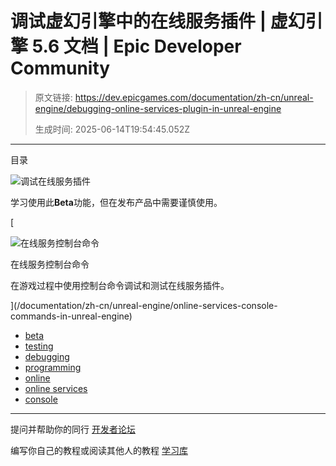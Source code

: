 # 调试虚幻引擎中的在线服务插件 | 虚幻引擎 5.6 文档 | Epic Developer Community

> 原文链接: https://dev.epicgames.com/documentation/zh-cn/unreal-engine/debugging-online-services-plugin-in-unreal-engine
> 
> 生成时间: 2025-06-14T19:54:45.052Z

---

目录

![调试在线服务插件](https://dev.epicgames.com/community/api/documentation/image/a884e197-3885-4db5-a127-2e3bc28a3864?resizing_type=fill&width=1920&height=335)

学习使用此**Beta**功能，但在发布产品中需要谨慎使用。

[

![在线服务控制台命令](https://d1iv7db44yhgxn.cloudfront.net/documentation/images/7dbfcfe0-5261-428b-9d05-adb7ba20275b/placeholder_topic.png)

在线服务控制台命令

在游戏过程中使用控制台命令调试和测试在线服务插件。





](/documentation/zh-cn/unreal-engine/online-services-console-commands-in-unreal-engine)

-   [beta](https://dev.epicgames.com/community/search?query=beta)
-   [testing](https://dev.epicgames.com/community/search?query=testing)
-   [debugging](https://dev.epicgames.com/community/search?query=debugging)
-   [programming](https://dev.epicgames.com/community/search?query=programming)
-   [online](https://dev.epicgames.com/community/search?query=online)
-   [online services](https://dev.epicgames.com/community/search?query=online%20services)
-   [console](https://dev.epicgames.com/community/search?query=console)

* * *

提问并帮助你的同行 [开发者论坛](https://forums.unrealengine.com/categories?tag=unreal-engine)

编写你自己的教程或阅读其他人的教程 [学习库](https://dev.epicgames.com/community/unreal-engine/learning)